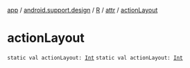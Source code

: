 [app](../../../index.md) / [android.support.design](../../index.md) / [R](../index.md) / [attr](index.md) / [actionLayout](./action-layout.md)

# actionLayout

`static val actionLayout: `[`Int`](https://kotlinlang.org/api/latest/jvm/stdlib/kotlin/-int/index.html)
`static val actionLayout: `[`Int`](https://kotlinlang.org/api/latest/jvm/stdlib/kotlin/-int/index.html)